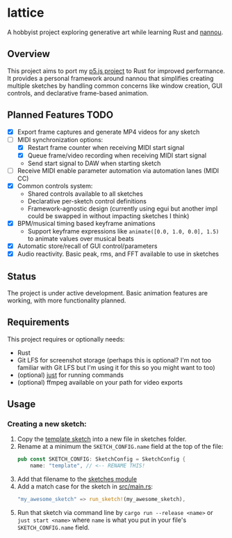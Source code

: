 # lattice

A hobbyist project exploring generative art while learning Rust and
[nannou][nannou-link].

## Overview

This project aims to port my [p5.js project][p5-link] to Rust for improved
performance. It provides a personal framework around nannou that simplifies
creating multiple sketches by handling common concerns like window creation, GUI
controls, and declarative frame-based animation.

## Planned Features TODO

- [x] Export frame captures and generate MP4 videos for any sketch
- [ ] MIDI synchronization options:
  - [x] Restart frame counter when receiving MIDI start signal
  - [x] Queue frame/video recording when receiving MIDI start signal
  - Send start signal to DAW when starting sketch
- [ ] Receive MIDI enable parameter automation via automation lanes (MIDI CC)
- [x] Common controls system:
  - Shared controls available to all sketches
  - Declarative per-sketch control definitions
  - Framework-agnostic design (currently using egui but another impl could be
    swapped in without impacting sketches I think)
- [x] BPM/musical timing based keyframe animations
  - Support keyframe expressions like `animate([0.0, 1.0, 0.0], 1.5)` to animate
    values over musical beats
- [x] Automatic store/recall of GUI control/parameters
- [x] Audio reactivity. Basic peak, rms, and FFT available to use in sketches

## Status

The project is under active development. Basic animation features are working,
with more functionality planned.

## Requirements

This project requires or optionally needs:

- Rust
- Git LFS for screenshot storage (perhaps this is optional? I'm not too familiar
  with Git LFS but I'm using it for this so you might want to too)
- (optional) [just][just-link] for running commands
- (optional) ffmpeg available on your path for video exports

## Usage

### Creating a new sketch:

1. Copy the [template sketch][template-link] into a new file in sketches folder.
2. Rename at a minimum the `SKETCH_CONFIG.name` field at the top of the file:
   ```rust
   pub const SKETCH_CONFIG: SketchConfig = SketchConfig {
       name: "template", // <-- RENAME THIS!
   ```
3. Add that filename to the [sketches module][module-link]
4. Add a match case for the sketch in [src/main.rs][main-link]:
   ```rust
   "my_awesome_sketch" => run_sketch!(my_awesome_sketch),
   ```
5. Run that sketch via command line by `cargo run --release <name>` or
   `just start <name>` where `name` is what you put in your file's
   `SKETCH_CONFIG.name` field.

[nannou-link]: https://github.com/nannou-org/nannou
[p5-link]: https://github.com/Lokua/p5/tree/main
[just-link]: https://github.com/casey/just
[template-link]: src/sketches/template.rs
[module-link]: src/sketches/mod.res
[main-link]: src/main.rs
